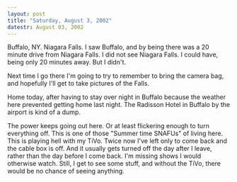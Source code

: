 ```yaml
---
layout: post
title: "Saturday, August 3, 2002"
datestr: August 03, 2002
---
```


Buffalo, NY. Niagara Falls. I saw Buffalo, and by being there was a 20 minute
drive from Niagara Falls. I did not see Niagara Falls. I could have, being only
20 minutes away. But I didn't.

Next time I go there I'm going to try to remember to bring the camera bag,
and hopefully I'll get to take pictures of the Falls.

Home today, after having to stay over night in Buffalo because the weather
here prevented getting home last night. The Radisson Hotel in Buffalo by the
airport is kind of a dump.

The power keeps going out here. Or at least flickering enough to turn everything
off. This is one of those "Summer time SNAFUs" of living here. This
is playing hell with my TiVo. Twice now I've left only to come back and the
cable box is off. And it usually gets turned off the day after I leave, rather
than the day before I come back. I'm missing shows I would otherwise watch.
Still, I get to see some stuff, and without the TiVo, there would be no chance
of seeing anything.

